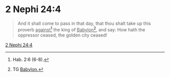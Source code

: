 # 2 Nephi 24:4

> And it shall come to pass in that day, that thou shalt take up this proverb <u>against</u>[^a] the king of <u>Babylon</u>[^b], and say: How hath the oppressor ceased, the golden city ceased!

[2 Nephi 24:4](https://www.churchofjesuschrist.org/study/scriptures/bofm/2-ne/24?lang=eng&id=p4#p4)


[^a]: Hab. 2:6 (6-8).
[^b]: TG [Babylon.](https://www.churchofjesuschrist.org/study/scriptures/tg/babylon?lang=eng)
